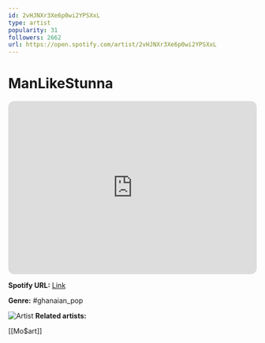 ```yaml
---
id: 2vHJNXr3Xe6p0wi2YPSXxL
type: artist
popularity: 31
followers: 2662
url: https://open.spotify.com/artist/2vHJNXr3Xe6p0wi2YPSXxL
---
```

# ManLikeStunna

<iframe style="border-radius:12px" src="https://open.spotify.com/embed/artist/2vHJNXr3Xe6p0wi2YPSXxL" width="100%" height="352" frameBorder="0" allowfullscreen="" allow="autoplay; clipboard-write; encrypted-media; fullscreen; picture-in-picture" loading="lazy"></iframe>

**Spotify URL:** [Link](https://open.spotify.com/artist/2vHJNXr3Xe6p0wi2YPSXxL)

**Genre:**  #ghanaian_pop

![Artist](https://i.scdn.co/image/ab6761610000e5eb6401cb0d77831affefdc5aca)
**Related artists:**

[[Mo$art]]
